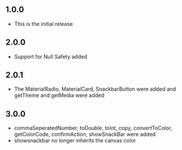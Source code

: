 ## 1.0.0

* This is the initial release

## 2.0.0

* Support for Null Safety added

## 2.0.1

* The MaterialRadio, MaterialCard, SnackbarButton were added and getTheme and getMedia were added

## 3.0.0
 * commaSeperatedNumber, toDouble, toInt, copy, convertToColor, getColorCode, confirmAction, showSnackBar were added
 * showsnackbar no longer inherits the canvas color